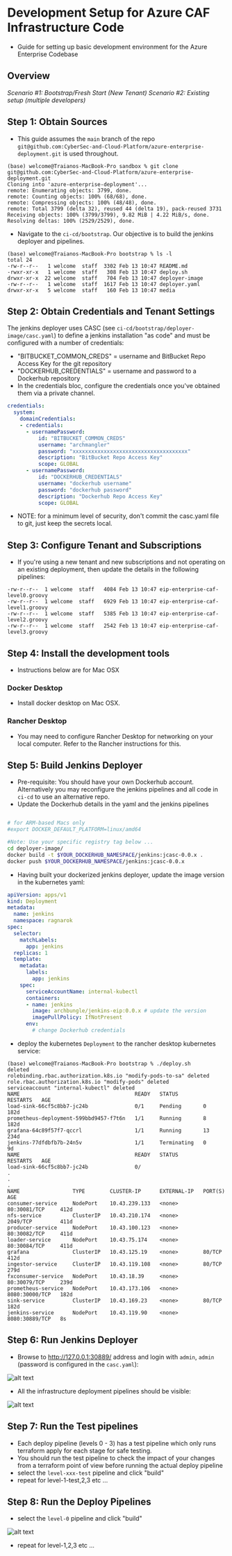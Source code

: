 # Development Setup for Azure CAF Infrastructure Code

* Guide for setting up basic development environment for the Azure Enterprise Codebase

## Overview

*Scenario #1: Bootstrap/Fresh Start (New Tenant)*
*Scenario #2: Existing setup (multiple developers)*

## Step 1: Obtain Sources

* This guide assumes the `main` branch of the repo `git@github.com:CyberSec-and-Cloud-Platform/azure-enterprise-deployment.git` is used throughout.

```
(base) welcome@Traianos-MacBook-Pro sandbox % git clone git@github.com:CyberSec-and-Cloud-Platform/azure-enterprise-deployment.git
Cloning into 'azure-enterprise-deployment'...
remote: Enumerating objects: 3799, done.
remote: Counting objects: 100% (68/68), done.
remote: Compressing objects: 100% (48/48), done.
remote: Total 3799 (delta 32), reused 44 (delta 19), pack-reused 3731
Receiving objects: 100% (3799/3799), 9.82 MiB | 4.22 MiB/s, done.
Resolving deltas: 100% (2529/2529), done.
```

* Navigate to the `ci-cd/bootstrap`. Our objective is to build the jenkins deployer and pipelines. 

```
(base) welcome@Traianos-MacBook-Pro bootstrap % ls -l
total 24
-rw-r--r--   1 welcome  staff  3302 Feb 13 10:47 README.md
-rwxr-xr-x   1 welcome  staff   308 Feb 13 10:47 deploy.sh
drwxr-xr-x  22 welcome  staff   704 Feb 13 10:47 deployer-image
-rw-r--r--   1 welcome  staff  1617 Feb 13 10:47 deployer.yaml
drwxr-xr-x   5 welcome  staff   160 Feb 13 10:47 media
```

## Step 2: Obtain Credentials and Tenant Settings

The jenkins deployer uses CASC (see `ci-cd/bootstrap/deployer-image/casc.yaml`) to define a jenkins installation "as code" and must be configured with a number of credentials:

* "BITBUCKET_COMMON_CREDS" = username and BitBucket Repo Access Key for the git repository
* "DOCKERHUB_CREDENTIALS" = username and password to a Dockerhub repository
* In the credentials bloc, configure the credentials once you've obtained them via a private channel.

```yaml
credentials:
  system:
    domainCredentials:
    - credentials:
      - usernamePassword:
          id: "BITBUCKET_COMMON_CREDS"
          username: "archmangler"
          password: "xxxxxxxxxxxxxxxxxxxxxxxxxxxxxxxxxxxxx"
          description: "BitBucket Repo Access Key"
          scope: GLOBAL
      - usernamePassword:
          id: "DOCKERHUB_CREDENTIALS"
          username: "dockerhub username"
          password: "dockerhub password"
          description: "Dockerhub Repo Access Key"
          scope: GLOBAL
```

* NOTE: for a minimum level of security, don't commit the casc.yaml file to git, just keep the secrets local.

## Step 3: Configure Tenant and Subscriptions

* If you're using a new tenant and new subscriptions and not operating on an existing deployment, then update the details in the following pipelines:

```
-rw-r--r--  1 welcome  staff   4084 Feb 13 10:47 eip-enterprise-caf-level0.groovy
-rw-r--r--  1 welcome  staff   6929 Feb 13 10:47 eip-enterprise-caf-level1.groovy
-rw-r--r--  1 welcome  staff   5385 Feb 13 10:47 eip-enterprise-caf-level2.groovy
-rw-r--r--  1 welcome  staff   2542 Feb 13 10:47 eip-enterprise-caf-level3.groovy
```

## Step 4: Install the development tools

* Instructions below are for Mac OSX

### Docker Desktop

* Install docker desktop on Mac OSX.

### Rancher Desktop

* You may need to configure Rancher Desktop for networking on your local computer. Refer to the Rancher instructions for this.

## Step 5: Build Jenkins Deployer

* Pre-requisite: You should have your own Dockerhub account. Alternatively you may reconfigure the jenkins pipelines and all code in `ci-cd` to use an alternative repo.
* Update the Dockerhub details in the yaml and the jenkins pipelines

```sh

# for ARM-based Macs only
#export DOCKER_DEFAULT_PLATFORM=linux/amd64

#Note: Use your specific registry tag below ...
cd deployer-image/
docker build -t $YOUR_DOCKERHUB_NAMESPACE/jenkins:jcasc-0.0.x .
docker push $YOUR_DOCKERHUB_NAMESPACE/jenkins:jcasc-0.0.x
```

* Having built your dockerized jenkins deployer, update the image version in the kubernetes yaml:

```yaml
apiVersion: apps/v1
kind: Deployment
metadata:
  name: jenkins
  namespace: ragnarok
spec:
  selector:
    matchLabels:
      app: jenkins
  replicas: 1
  template:
    metadata:
      labels:
        app: jenkins
    spec:
      serviceAccountName: internal-kubectl
      containers:
      - name: jenkins
        image: archbungle/jenkins-eip:0.0.x # update the version
        imagePullPolicy: IfNotPresent
      env:
        # change Dockerhub credentials
```

* deploy the kubernetes `Deployment` to the rancher desktop kubernetes service:

```
(base) welcome@Traianos-MacBook-Pro bootstrap % ./deploy.sh 
deleted
rolebinding.rbac.authorization.k8s.io "modify-pods-to-sa" deleted
role.rbac.authorization.k8s.io "modify-pods" deleted
serviceaccount "internal-kubectl" deleted
NAME                                     READY   STATUS        RESTARTS   AGE
load-sink-66cf5c8bb7-jc24b               0/1     Pending       0          182d
prometheus-deployment-599bbd9457-f7t6n   1/1     Running       8          182d
grafana-64c89f57f7-qccrl                 1/1     Running       13         234d
jenkins-77dfdbfb7b-24n5v                 1/1     Terminating   0          9d
NAME                                     READY   STATUS        RESTARTS   AGE
load-sink-66cf5c8bb7-jc24b               0/
.
.
.
NAME                 TYPE        CLUSTER-IP      EXTERNAL-IP   PORT(S)          AGE
consumer-service     NodePort    10.43.239.133   <none>        80:30081/TCP     412d
nfs-service          ClusterIP   10.43.210.174   <none>        2049/TCP         411d
producer-service     NodePort    10.43.100.123   <none>        80:30082/TCP     411d
loader-service       NodePort    10.43.75.174    <none>        80:30084/TCP     411d
grafana              ClusterIP   10.43.125.19    <none>        80/TCP           412d
ingestor-service     ClusterIP   10.43.119.108   <none>        80/TCP           279d
fxconsumer-service   NodePort    10.43.18.39     <none>        80:30079/TCP     239d
prometheus-service   NodePort    10.43.173.106   <none>        8080:30000/TCP   182d
sink-service         ClusterIP   10.43.169.23    <none>        80/TCP           182d
jenkins-service      NodePort    10.43.119.90    <none>        8080:30889/TCP   8s
```

## Step 6: Run Jenkins Deployer

* Browse to http://127.0.0.1:30889/ address and login with `admin`, `admin` (password is configured in the `casc.yaml`):

![alt text](media/jenkins-login.png?raw=true "Deployer Login") 

* All the infrastructure deployment pipelines should be visible:

![alt text](media/jenkins-instance-and-pipeline-jobs.png?raw=true "Deployer Login") 

## Step 7: Run the Test pipelines

* Each deploy pipeline (levels 0 - 3) has a test pipeline which only runs terraform apply for each stage for safe testing.
* You should run the test pipeline to check the impact of your changes from a terraform  point of view before running the actual deploy pipeline
* select the `level-xxx-test` pipeline and click "build"
* repeat for level-1-test,2,3 etc ...

## Step 8: Run the Deploy Pipelines

* select the `level-0` pipeline and click "build"

![alt text](media/level-0-pipeline.png?raw=true "Deploy Pipeline")

* repeat for level-1,2,3 etc ...
